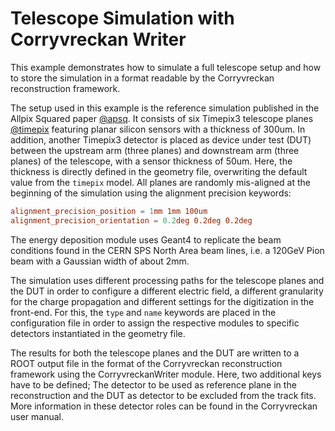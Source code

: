 # Telescope Simulation with Corryvreckan Writer

This example demonstrates how to simulate a full telescope setup and how to store the simulation in a format readable by the Corryvreckan reconstruction framework.

The setup used in this example is the reference simulation published in the Allpix Squared paper [@apsq].
It consists of six Timepix3 telescope planes [@timepix] featuring planar silicon sensors with a thickness of 300um.
In addition, another Timepix3 detector is placed as device under test (DUT) between the upstream arm (three planes) and downstream arm (three planes) of the telescope, with a sensor thickness of 50um.
Here, the thickness is directly defined in the geometry file, overwriting the default value from the `timepix` model.
All planes are randomly mis-aligned at the beginning of the simulation using the alignment precision keywords:

```toml
alignment_precision_position = 1mm 1mm 100um
alignment_precision_orientation = 0.2deg 0.2deg 0.2deg
```

The energy deposition module uses Geant4 to replicate the beam conditions found in the CERN SPS North Area beam lines, i.e. a 120GeV Pion beam with a Gaussian width of about 2mm.

The simulation uses different processing paths for the telescope planes and the DUT in order to configure a different electric field, a different granularity for the charge propagation and different settings for the digitization in the front-end.
For this, the `type` and `name` keywords are placed in the configuration file in order to assign the respective modules to specific detectors instantiated in the geometry file.

The results for both the telescope planes and the DUT are written to a ROOT output file in the format of the Corryvreckan reconstruction framework using the CorryvreckanWriter module. Here, two additional keys have to be defined; The detector to be used as reference plane in the reconstruction and the DUT as detector to be excluded from the track fits. More information in these detector roles can be found in the Corryvreckan user manual.

[@apsq]: https://dx.doi.org/10.1016/j.nima.2018.06.020
[@timepix]: http://dx.doi.org/10.1016/j.nima.2007.08.079
